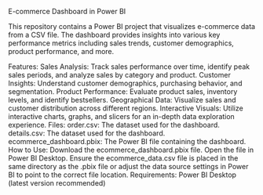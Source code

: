 E-commerce Dashboard in Power BI

This repository contains a Power BI project that visualizes e-commerce data from a CSV file. The dashboard provides insights into various key performance metrics including sales trends, customer demographics, product performance, and more.

Features:
Sales Analysis: Track sales performance over time, identify peak sales periods, and analyze sales by category and product.
Customer Insights: Understand customer demographics, purchasing behavior, and segmentation.
Product Performance: Evaluate product sales, inventory levels, and identify bestsellers.
Geographical Data: Visualize sales and customer distribution across different regions.
Interactive Visuals: Utilize interactive charts, graphs, and slicers for an in-depth data exploration experience.
Files:
order.csv: The dataset used for the dashboard.
details.csv: The dataset used for the dashboard.
ecommerce_dashboard.pbix: The Power BI file containing the dashboard.
How to Use:
Download the ecommerce_dashboard.pbix file.
Open the file in Power BI Desktop.
Ensure the ecommerce_data.csv file is placed in the same directory as the .pbix file or adjust the data source settings in Power BI to point to the correct file location.
Requirements:
Power BI Desktop (latest version recommended)
